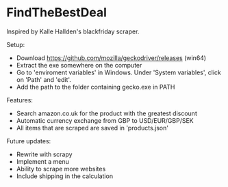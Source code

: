 # FindTheBestDeal

Inspired by Kalle Hallden's blackfriday scraper. 

  Setup:
  * Download https://github.com/mozilla/geckodriver/releases (win64)
  * Extract the exe somewhere on the computer
  * Go to 'enviroment variables' in Windows. Under 'System variables', click on 'Path' and 'edit'.
  * Add the path to the folder containing gecko.exe in PATH
  
  Features:
  * Search amazon.co.uk for the product with the greatest discount
  * Automatic currency exchange from GBP to USD/EUR/GBP/SEK
  * All items that are scraped are saved in 'products.json'
  
  Future updates:
  * Rewrite with scrapy
  * Implement a menu
  * Ability to scrape more websites
  * Include shipping in the calculation
  
